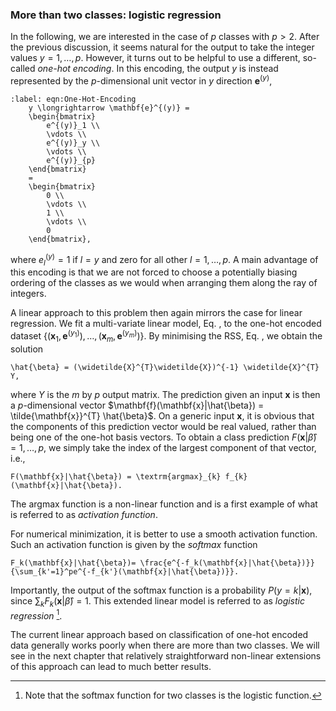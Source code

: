 
### More than two classes: logistic regression

In the following, we are interested in the case of $p$ classes with
$p>2$. After the previous discussion, it seems natural for the output to
take the integer values $y = 1, \dots, p$. However, it turns out to be
helpful to use a different, so-called *one-hot encoding*. In this
encoding, the output $y$ is instead represented by the $p$-dimensional
unit vector in $y$ direction $\mathbf{e}^{(y)}$,

```{math}
:label: eqn:One-Hot-Encoding
    y \longrightarrow \mathbf{e}^{(y)} =
    \begin{bmatrix}
        e^{(y)}_1 \\
        \vdots \\
        e^{(y)}_y \\
        \vdots \\
        e^{(y)}_{p}
    \end{bmatrix}
    =
    \begin{bmatrix}
        0 \\
        \vdots \\
        1 \\
        \vdots \\
        0
    \end{bmatrix},
``` 

where $e^{(y)}_l = 1$ if $l = y$ and zero for all other $l=1,\ldots, p$. A main advantage of this encoding is that we are
not forced to choose a potentially biasing ordering of the classes as we
would when arranging them along the ray of integers.

A linear approach to this problem then again mirrors the case for linear
regression. We fit a multi-variate linear model,
Eq. [](eqn:Multivariate-Linear-Model), to the one-hot encoded
dataset $\lbrace(\mathbf{x}_{1}, \mathbf{e}^{(y_1)}), \dots, (\mathbf{x}_{m}, \mathbf{e}^{(y_m)})\rbrace$.
By minimising the RSS, Eq. [](eqn:RSS), we obtain the solution

```{math}
\hat{\beta} = (\widetilde{X}^{T}\widetilde{X})^{-1} \widetilde{X}^{T} Y,
```

where $Y$ is the $m$ by $p$ output matrix. The prediction given an input
$\mathbf{x}$ is then a $p$-dimensional vector
$\mathbf{f}(\mathbf{x}|\hat{\beta}) = \tilde{\mathbf{x}}^{T} \hat{\beta}$. On a
generic input $\mathbf{x}$, it is obvious that the components of this
prediction vector would be real valued, rather than being one of the
one-hot basis vectors. To obtain a class prediction
$F(\mathbf{x}|\hat{\beta}) = 1, \dots, p$, we simply take the index of the
largest component of that vector, i.e.,

```{math}
F(\mathbf{x}|\hat{\beta}) = \textrm{argmax}_{k} f_{k}(\mathbf{x}|\hat{\beta}).
```

The $\textrm{argmax}$ function is a non-linear function and is a first
example of what is referred to as *activation function*.

For numerical minimization, it is better to use a smooth activation
function. Such an activation function is given by the *softmax* function

```{math}
F_k(\mathbf{x}|\hat{\beta})= \frac{e^{-f_k(\mathbf{x}|\hat{\beta})}}{\sum_{k'=1}^pe^{-f_{k'}(\mathbf{x}|\hat{\beta})}}.
```

Importantly, the output of the softmax function is a probability
$P(y = k|\mathbf{x})$, since $\sum_k F_k(\mathbf{x}|\hat{\beta}) = 1$. This
extended linear model is referred to as *logistic regression* [^3].

The current linear approach based on classification of one-hot encoded
data generally works poorly when there are more than two classes. We
will see in the next chapter that relatively straightforward non-linear
extensions of this approach can lead to much better results.


[^3]: Note that the softmax function for two classes is the logistic
    function.


